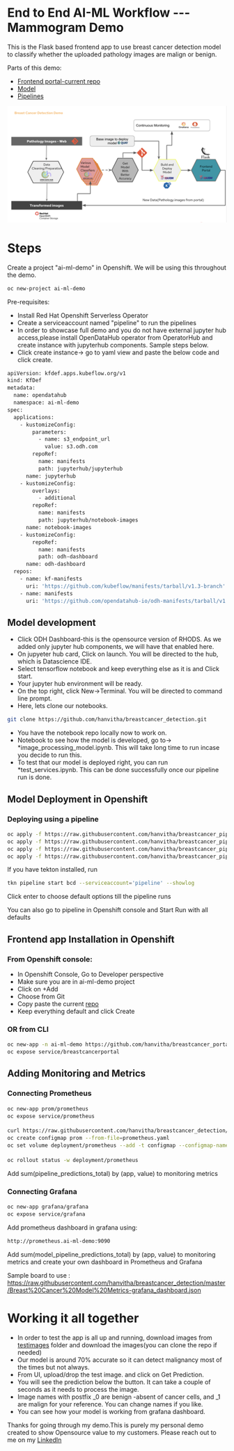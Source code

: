 # End to End AI-ML Workflow --- Mammogram Demo
This is the Flask based frontend app to use breast cancer detection model to classify whether the uploaded pathology images are malign or benign.

Parts of this demo: 
* [Frontend portal-current repo](https://github.com/hanvitha/breastcancer_portal)
* [Model](https://github.com/hanvitha/breastcancer_detection)
* [Pipelines](https://github.com/hanvitha/breastcancer_pipelines) 


![End-to-End Flow](screenshot.png)



# Steps 

Create a project "ai-ml-demo" in Openshift. We will be using this throughout the demo.
```bash
oc new-project ai-ml-demo
```

Pre-requisites:
* Install Red Hat Openshift Serverless Operator
* Create a serviceaccount named "pipeline" to run the pipelines
* In order to showcase full demo and you do not have external jupyter hub access,please install OpenDataHub operator from OperatorHub and create instance with jupyterhub components. Sample steps below.
* Click create instance-> go to yaml view and paste the below code and click create.
```bash
apiVersion: kfdef.apps.kubeflow.org/v1
kind: KfDef
metadata:
  name: opendatahub
  namespace: ai-ml-demo
spec:
  applications:
    - kustomizeConfig:
        parameters:
          - name: s3_endpoint_url
            value: s3.odh.com
        repoRef:
          name: manifests
          path: jupyterhub/jupyterhub
      name: jupyterhub
    - kustomizeConfig:
        overlays:
          - additional
        repoRef:
          name: manifests
          path: jupyterhub/notebook-images
      name: notebook-images
    - kustomizeConfig:
        repoRef:
          name: manifests
          path: odh-dashboard
      name: odh-dashboard
  repos:
    - name: kf-manifests
      uri: 'https://github.com/kubeflow/manifests/tarball/v1.3-branch'
    - name: manifests
      uri: 'https://github.com/opendatahub-io/odh-manifests/tarball/v1.1.0'
```

## Model development
* Click ODH Dashboard-this is the opensource version of RHODS. As we added only jupyter hub components, we will have that enabled here. 
* On jupyeter hub card, Click on launch. You will be directed to the hub, which is Datascience IDE. 
* Select tensorflow notebook and keep everything else as it is and Click start.
* Your jupyter hub environment will be ready.
* On the top right, click New->Terminal. You will be directed to command line prompt. 
* Here, lets clone our notebooks.
```bash
git clone https://github.com/hanvitha/breastcancer_detection.git
```
* You have the notebook repo locally now to work on. 
* Notebook to see how the model is developed, go to-> *image_processing_model.ipynb. This will take long time to run incase you decide to run this. 
* To test that our model is deployed right, you can run *test_services.ipynb. This can be done successfully once our pipeline run is done. 


## Model Deployment in Openshift

### Deploying using a pipeline
```bash
oc apply -f https://raw.githubusercontent.com/hanvitha/breastcancer_pipelines/master/tasks/s2i-model.yaml
oc apply -f https://raw.githubusercontent.com/hanvitha/breastcancer_pipelines/master/resources/build-image.yaml
oc apply -f https://raw.githubusercontent.com/hanvitha/breastcancer_pipelines/master/resources/build-source.yaml
oc apply -f https://raw.githubusercontent.com/hanvitha/breastcancer_pipelines/master/pipeline/deploy-pipelines.yaml
```
If you have tekton installed, run 
```bash
tkn pipeline start bcd --serviceaccount='pipeline' --showlog
```
Click enter to choose default options till the pipeline runs

You can also go to pipeline in Openshift console and Start Run with all defaults

## Frontend app Installation in Openshift
### From Openshift console:
* In Openshift Console, Go to Developer perspective
* Make sure you are in ai-ml-demo project
* Click on +Add
* Choose from Git
* Copy paste the current [repo](https://github.com/hanvitha/breastcancer_portal.git) 
* Keep everything default and click Create

### OR from CLI
```bash 
oc new-app -n ai-ml-demo https://github.com/hanvitha/breastcancer_portal.git
oc expose service/breastcancerportal
```

## Adding Monitoring and Metrics
### Connecting Prometheus  
```bash
oc new-app prom/prometheus
oc expose service/prometheus

curl https://raw.githubusercontent.com/hanvitha/breastcancer_detection/master/mlworkflows/prometheus.yaml -o prometheus.yaml
oc create configmap prom --from-file=prometheus.yaml
oc set volume deployment/prometheus --add -t configmap --configmap-name=prom -m /etc/prometheus/prometheus.yml --sub-path=prometheus.yaml

oc rollout status -w deployment/prometheus
```
Add sum(pipeline_predictions_total) by (app, value) to monitoring metrics


### Connecting Grafana  
```bash
oc new-app grafana/grafana
oc expose service/grafana
```
Add prometheus dashboard in grafana using:
```bash
http://prometheus.ai-ml-demo:9090
```
Add sum(model_pipeline_predictions_total) by (app, value) to monitoring metrics and create your own dashboard in Prometheus and Grafana

Sample board to use : https://raw.githubusercontent.com/hanvitha/breastcancer_detection/master/Breast%20Cancer%20Model%20Metrics-grafana_dashboard.json


# Working it all together
* In order to test the app is all up and running, download images from [testimages](testimages/) folder and download the images(you can clone the repo if needed)
* Our model is around 70% accurate so it can detect malignancy most of the times but not always.
* From UI, upload/drop the test image. and click on Get Prediction. 
* You will see the prediction below the button. It can take a couple of seconds as it needs to process the image. 
* Image names with postfix _0 are benign -absent of cancer cells, and _1 are malign for your reference. You can change names if you like.
* You can see how your model is working from grafana dashboard.

Thanks for going through my demo.This is purely my personal demo created to show Opensource value to my customers.
Please reach out to me on my [LinkedIn](linkedin.com/in/hanvitha/)
